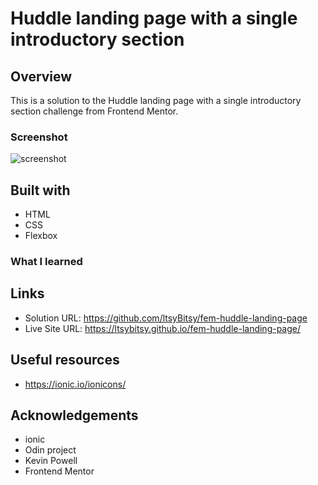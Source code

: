 # Huddle landing page with a single introductory section
 
## Overview

This is a solution to the Huddle landing page with a single introductory section challenge from Frontend Mentor.

### Screenshot

![screenshot](https://github.com/ltsyBitsy/fem-huddle-landing-page/blob/main/images/screenshot.jpg)

## Built with

  * HTML
  * CSS
  * Flexbox

### What I learned


## Links

* Solution URL: https://github.com/ltsyBitsy/fem-huddle-landing-page
* Live Site URL: https://ltsybitsy.github.io/fem-huddle-landing-page/

## Useful resources

* https://ionic.io/ionicons/

## Acknowledgements

* ionic
* Odin project
* Kevin Powell
* Frontend Mentor